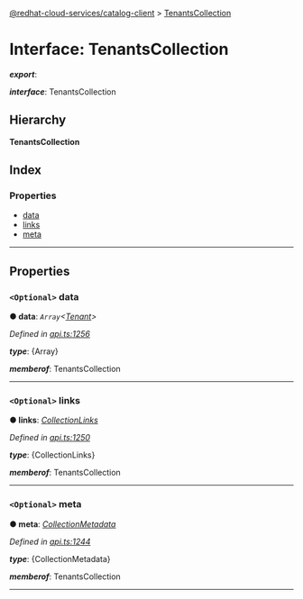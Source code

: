 [@redhat-cloud-services/catalog-client](../README.md) > [TenantsCollection](../interfaces/tenantscollection.md)

# Interface: TenantsCollection

*__export__*: 

*__interface__*: TenantsCollection

## Hierarchy

**TenantsCollection**

## Index

### Properties

* [data](tenantscollection.md#data)
* [links](tenantscollection.md#links)
* [meta](tenantscollection.md#meta)

---

## Properties

<a id="data"></a>

### `<Optional>` data

**● data**: *`Array`<[Tenant](tenant.md)>*

*Defined in [api.ts:1256](https://github.com/RedHatInsights/javascript-clients/blob/master/packages/catalog/api.ts#L1256)*

*__type__*: {Array}

*__memberof__*: TenantsCollection

___
<a id="links"></a>

### `<Optional>` links

**● links**: *[CollectionLinks](collectionlinks.md)*

*Defined in [api.ts:1250](https://github.com/RedHatInsights/javascript-clients/blob/master/packages/catalog/api.ts#L1250)*

*__type__*: {CollectionLinks}

*__memberof__*: TenantsCollection

___
<a id="meta"></a>

### `<Optional>` meta

**● meta**: *[CollectionMetadata](collectionmetadata.md)*

*Defined in [api.ts:1244](https://github.com/RedHatInsights/javascript-clients/blob/master/packages/catalog/api.ts#L1244)*

*__type__*: {CollectionMetadata}

*__memberof__*: TenantsCollection

___

